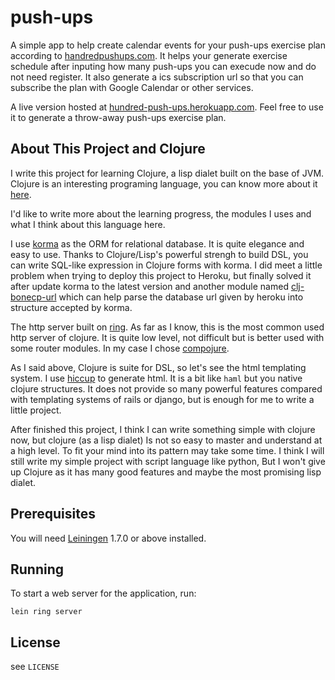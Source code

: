 # push-ups

A simple app to help create calendar events for your push-ups exercise plan according 
to [handredpushups.com](http://www.hundredpushups.com). It helps your generate exercise schedule after
inputing how many push-ups you can execude now and do not need register. It also generate a ics subscription url 
so that you can subscribe the plan with Google Calendar or other services.

A live version hosted at [hundred-push-ups.herokuapp.com](http://hundred-push-ups.herokuapp.com). Feel free to
use it to generate a throw-away push-ups exercise plan.

## About This Project and Clojure
I write this project for learning Clojure, a lisp dialet built on the base of JVM. Clojure is an interesting programing
language, you can know more about it [here](http://clojure.com/).

I'd like to write more about the learning progress, the modules I uses and what I think about this language here.

I use [korma](http://sqlkorma.com) as the ORM for relational database. It is quite elegance and easy to use. Thanks 
to Clojure/Lisp's powerful strengh to build DSL, you can write SQL-like expression in Clojure forms with korma. I did
meet a little problem when trying to deploy this project to Heroku, but finally solved it after update korma to the 
latest version and another module named [clj-bonecp-url](https://github.com/myfreeweb/clj-bonecp-url) which can help 
parse the database url given by heroku into structure accepted by korma.

The http server built on [ring](https://github.com/ring-clojure/ring). As far as I know, this is the most common used 
http server of clojure. It is quite low level, not difficult but is better used with some router modules. In my case
I chose [compojure](https://github.com/weavejester/compojure).

As I said above, Clojure is suite for DSL, so let's see the html templating system. I use
[hiccup](https://github.com/weavejester/hiccup) to generate html. It is a bit like `haml` but you native clojure 
structures. It does not provide so many powerful features compared with templating systems of rails or django,
but is enough for me to write a little project.

After finished this project, I think I can write something simple with clojure now, but clojure (as a lisp dialet) 
Is not so easy to master and understand at a high level. To fit your mind into its pattern may take some time. I think
I will still write my simple project with script language like python, But I won't give up Clojure as it has many 
good features and maybe the most promising lisp dialet.

## Prerequisites

You will need [Leiningen][1] 1.7.0 or above installed.

[1]: https://github.com/technomancy/leiningen

## Running

To start a web server for the application, run:

    lein ring server

## License
see `LICENSE`
